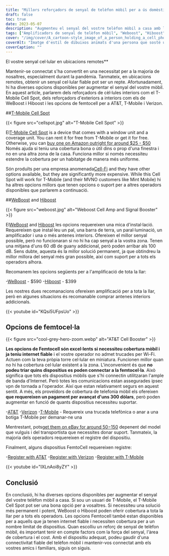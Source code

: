 ```yaml
---
title: "Millors reforçadors de senyal de telèfon mòbil per a ús domèstic"
draft: false
toc: true
date: 2023-05-07
description: "Augmenteu el senyal del vostre telèfon mòbil a casa amb les nostres millors opcions per a una connectivitat fiable i una cobertura a tota la llar."
tags: ["Amplificadors de senyal de telèfon mòbil", "Weboost", "Hiboost", "Connectivitat domèstica", "Cobertura de telèfon mòbil", "Femtocel·la", "Amplificadors de senyal cel·lular", "Amplificadors de senyal sense fil", "Dispositius per augmentar el senyal", "Connectivitat mòbil", "Recepció de telèfon mòbil", "Internet domèstic", "Amplificadors sense fil", "Electrònica", "Millores per a la llar", "Telecomunicacions", "Tecnologia", "Cases intel·ligents", "Trucades Wifi", "Xarxa de mòbil"]
cover: "/img/cover/A_cartoon-style_image_of_a_person_holding_a_cell_phone.png"
coverAlt: "Imatge d'estil de dibuixos animats d'una persona que sosté un telèfon mòbil i està al costat d'un reforç amb les barres de senyal en augment."
coverCaption: ""
---
```

 El vostre senyal cel·lular en ubicacions remotes**

Mantenir-se connectat s'ha convertit en una necessitat per a la majoria de nosaltres, especialment durant la pandèmia. Tanmateix, en ubicacions remotes, obtenir un senyal cel·lular fiable pot ser un repte. Afortunadament, hi ha diverses opcions disponibles per augmentar el senyal del vostre mòbil. En aquest article, parlarem dels reforçadors de cèl·lules interiors com el T-Mobile Cell Spot, dels reforçadors d'exteriors a interiors com els de WeBoost i Hiboost i les opcions de femtocell per a AT&T, T-Mobile i Verizon.

##[T-Mobile Cell Spot](https://amzn.to/41cXppc)

{{< figure src="cellspot.jpg" alt="T-Mobile Cell Spot" >}}

El[T-Mobile Cell Spot](https://amzn.to/41cXppc) is a device that comes with a window unit and a coverage unit. You can rent it for free from T-Mobile or get it for free. Otherwise, you can [buy one on Amazon outright for around $25 - $50](https://amzn.to/41cXppc) Només ajuda si teniu una cobertura bona o útil dins o prop d'una finestra i no en una altra zona de la casa. Funciona millor si només necessiteu estendre la cobertura per un habitatge de manera més uniforme.

Són produïts per una empresa anomenada[Cell-Fi](https://nextivityinc.com/products/) and they have other options available, but they are significantly more expensive. While this Cell Spot will work for T-Mobile (and their MVNO customers like Mint Mobile) hi ha altres opcions millors que tenen opcions o suport per a altres operadors disponibles que parlarem a continuació.

##[WeBoost](https://amzn.to/42chuNG) and [Hiboost](https://amzn.to/3NPsSL6)

{{< figure src="weboost.jpg" alt="Weboost Cell Amp and Signal Booster" >}}

El[WeBoost](https://amzn.to/42chuNG) and [Hiboost](https://amzn.to/3NPsSL6) les opcions requereixen una mica d'instal·lació. Requereixen que instal·leu un pal, una barra de terra, un paral·luminació, un amplificador i una o més antenes interiors. Ofereixen el millor senyal possible, però no funcionaran si no hi ha cap senyal a la vostra zona. Tenen una mitjana d'uns 60 dB de guany addicional, però poden arribar als 100 dB. Sens dubte, aquesta és la millor solució permanent, ja que obtindreu la millor millora del senyal més gran possible, així com suport per a tots els operadors alhora.

Recomanem les opcions següents per a l'amplificació de tota la llar:

-[WeBoost](https://amzn.to/42chuNG) - $590
-[Hiboost](https://amzn.to/3NPsSL6) - $399

Les nostres dues recomanacions ofereixen amplificació per a tota la llar, però en algunes situacions és recomanable comprar antenes interiors addicionals.

{{< youtube id="KQsi5UFpsUo" >}}

## Opcions de femtocel·la

{{< figure src="cool-grey-hero-zoom.webp" alt="AT&T Cell Booster" >}}

**Les opcions de Femtocell són excel·lents si necessiteu cobertura mòbil i ja teniu internet fiable** i el vostre operador no admet trucades per Wi-Fi.
Actuen com la teva pròpia torre cel·lular en miniatura.
Funcionen millor quan no hi ha cobertura cel·lular existent a la zona.
L'inconvenient és que **no podeu triar quins dispositius es poden connectar a la femtocel·la**. Això significa que tots els dispositius mòbils que s'hi connectin utilitzaran l'ample de banda d'Internet. Però totes les comunicacions estan assegurades ipsec vpn de tornada a l'operador. Així que estan relativament segurs en aquest sentit.
A més, els proveïdors de cobertura de telefonia mòbil els ofereixen **que requereixen un pagament per avançat d'uns 300 dòlars**, però poden augmentar en funció de quants dispositius necessiteu suportar.
 
-[AT&T](https://www.att.com/buy/accessories/Specialty-Items/att-cell-booster.html)
-[Verizon](https://www.verizon.com/products/verizon-lte-network-extender/)
-[T-Mobile](https://www.t-mobile.com/support/coverage/4g-lte-cellspot) - Requereix una trucada telefònica o anar a una botiga T-Mobile per demanar-ne una

Mentrestant, pots[get them on eBay for around $50-$150](https://www.ebay.com/sch/i.html?_nkw=femtocell) depenent del model que vulguis i del transportista que necessites donar suport. Tanmateix, la majoria dels operadors requereixen el registre del dispositiu.

Finalment, alguns dispositius FemtoCell requereixen registre:

-[Register with AT&T](https://www.att.com/device-support/article/wireless/KM1458172/ATT/ATTSS2FII)
-[Register with Verizon](https://www.verizonwireless.com/content/wcms/overlays/register-signal-booster.html)
-[Register with T-Mobile](https://www.t-mobile.com/support/coverage/4g-lte-cellspot)

{{< youtube id="IXLnAoi8yZY" >}}

## Conclusió

En conclusió, hi ha diverses opcions disponibles per augmentar el senyal del vostre telèfon mòbil a casa. Si sou un usuari de T-Mobile, el T-Mobile Cell Spot pot ser una bona opció per a vosaltres. Si necessiteu una solució més permanent i potent, WeBoost o Hiboost poden oferir cobertura a tota la llar per a tots els operadors. Les opcions Femtocell també estan disponibles per a aquells que ja tenen internet fiable i necessiten cobertura per a un nombre limitat de dispositius. Quan escolliu un reforç de senyal de telèfon mòbil, és important tenir en compte factors com la força del senyal, l'àrea de cobertura i el cost. Amb el dispositiu adequat, podeu gaudir d'una connectivitat fiable del telèfon mòbil i mantenir-vos connectat amb els vostres amics i familiars, siguis on siguis.
